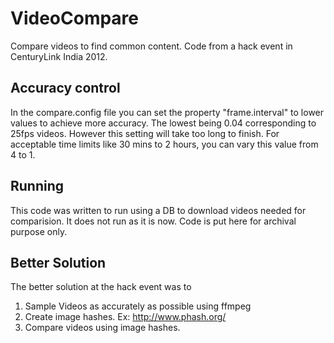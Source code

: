 # VideoCompare
Compare videos to find common content. Code from a hack event in CenturyLink India 2012.

## Accuracy control
In the compare.config file you can set the property "frame.interval" to lower values to achieve more accuracy. 
The lowest being 0.04 corresponding to 25fps videos. However this setting will take too long to finish.
For acceptable time limits like 30 mins to 2 hours, you can vary this value from 4 to 1.

## Running
This code was written to run using a DB to download videos needed for comparision. It does not run as it is now. Code is put here for archival purpose only.

## Better Solution
The better solution at the hack event was to

1. Sample Videos as accurately as possible using ffmpeg
2. Create image hashes. Ex: http://www.phash.org/
3. Compare videos using image hashes.
